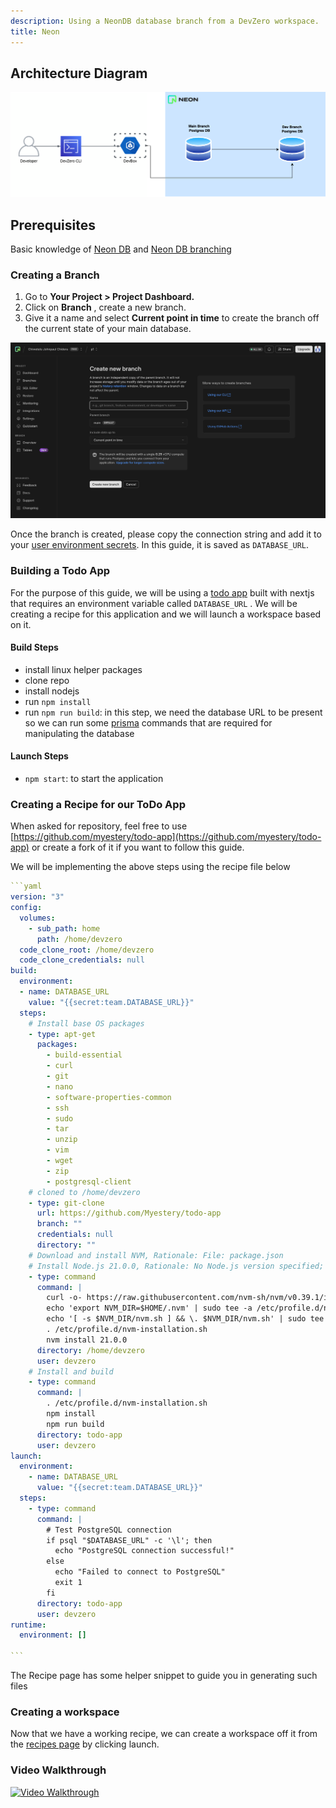 ```yaml
---
description: Using a NeonDB database branch from a DevZero workspace.
title: Neon
---
```



## Architecture Diagram

![Neon DB Architecture](../../.gitbook/assets/neondb.drawio.png)

## Prerequisites

Basic knowledge of [Neon DB](https://neon.tech/docs) and [Neon DB branching](https://neon.tech/docs/introduction/branching)

### Creating a Branch

1. Go to **Your Project > Project Dashboard.**
2. Click on **Branch** , create a new branch.
3. Give it a name and select **Current point in time** to create the branch off the current state of your main database.

![Neon Dashboard Branch Setting](../../.gitbook/assets/neon-dashboard.png)

Once the branch is created, please copy the connection string and add it to your [user environment secrets](../../environment-variables/personal.md#saving-an-user-scoped-environment-variable). In this guide, it is saved as `DATABASE_URL`.

### Building a Todo App

For the purpose of this guide, we will be using a [todo app](https://github.com/myestery/todo-app) built with nextjs that requires an environment variable called `DATABASE_URL` . We will be creating a recipe for this application and we will launch a workspace based on it.

#### Build Steps

* install linux helper packages
* clone repo
* install nodejs
* run `npm install`
* run `npm run build`: in this step, we need the database URL to be present so we can run some [prisma](https://www.prisma.io/) commands that are required for manipulating the database

#### Launch Steps

* `npm start`: to start the application

### Creating a Recipe for our ToDo App

When asked for repository, feel free to use [https://github.com/myestery/todo-app](https://github.com/myestery/todo-app) or create a fork of it if you want to follow this guide.

We will be implementing the above steps using the recipe file below

````yaml
```yaml
version: "3"
config:
  volumes:
    - sub_path: home
      path: /home/devzero
  code_clone_root: /home/devzero
  code_clone_credentials: null
build:
  environment:
  - name: DATABASE_URL
    value: "{{secret:team.DATABASE_URL}}"
  steps:
    # Install base OS packages
    - type: apt-get
      packages:
        - build-essential
        - curl
        - git
        - nano
        - software-properties-common
        - ssh
        - sudo
        - tar
        - unzip
        - vim
        - wget
        - zip
        - postgresql-client
    # cloned to /home/devzero
    - type: git-clone
      url: https://github.com/Myestery/todo-app
      branch: ""
      credentials: null
      directory: ""
    # Download and install NVM, Rationale: File: package.json
    # Install Node.js 21.0.0, Rationale: No Node.js version specified; using default
    - type: command
      command: |
        curl -o- https://raw.githubusercontent.com/nvm-sh/nvm/v0.39.1/install.sh | bash
        echo 'export NVM_DIR=$HOME/.nvm' | sudo tee -a /etc/profile.d/nvm-installation.sh
        echo '[ -s $NVM_DIR/nvm.sh ] && \. $NVM_DIR/nvm.sh' | sudo tee -a /etc/profile.d/nvm-installation.sh
        . /etc/profile.d/nvm-installation.sh
        nvm install 21.0.0
      directory: /home/devzero
      user: devzero
    # Install and build
    - type: command
      command: |
        . /etc/profile.d/nvm-installation.sh
        npm install
        npm run build
      directory: todo-app
      user: devzero
launch:
  environment:
    - name: DATABASE_URL
      value: "{{secret:team.DATABASE_URL}}"
  steps:
    - type: command
      command: |
        # Test PostgreSQL connection
        if psql "$DATABASE_URL" -c '\l'; then
          echo "PostgreSQL connection successful!"
        else
          echo "Failed to connect to PostgreSQL"
          exit 1
        fi
      directory: todo-app
      user: devzero
runtime:
  environment: []

```
````

The Recipe page has some helper snippet to guide you in generating such files

### Creating a workspace

Now that we have a working recipe, we can create a workspace off it from the [recipes page](https://www.devzero.io/dashboard/recipes/recipe-library) by clicking launch.

### Video Walkthrough

[![Video Walkthrough](https://vimeo.com/1001281574?share=copy)](https://vimeo.com/1001281574?share=copy)
